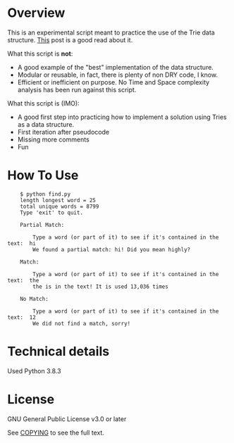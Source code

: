 # Overview

This is an experimental script meant to practice the use of the Trie
data structure. [This](https://medium.com/basecs/trying-to-understand-tries-3ec6bede0014) post is a good read about it.

What this script is **not**:

- A good example of the "best" implementation of the data structure.
- Modular or reusable, in fact, there is plenty of non DRY code, I know.
- Efficient or inefficient on purpose. No Time and Space complexity analysis has been run against this script.

What this script is (IMO):
- A good first step into practicing how to implement a solution
    using Tries as a data structure.
- First iteration after pseudocode
- Missing more comments
- Fun

# How To Use

```
    $ python find.py
    length longest word = 25
    total unique words = 8799
    Type 'exit' to quit.

    Partial Match:

        Type a word (or part of it) to see if it's contained in the text:  hi
        We found a partial match: hi! Did you mean highly?

    Match:

        Type a word (or part of it) to see if it's contained in the text:  the
        the is in the text! It is used 13,036 times

    No Match:

        Type a word (or part of it) to see if it's contained in the text:  12
        We did not find a match, sorry!
```

# Technical details

Used Python 3.8.3

# License
GNU General Public License v3.0 or later

See [COPYING](../../COPYING) to see the full text.
